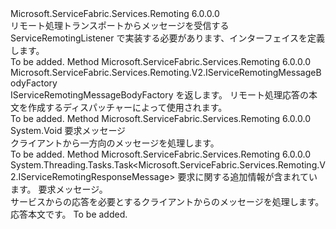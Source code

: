 <Type Name="IServiceRemotingMessageHandler" FullName="Microsoft.ServiceFabric.Services.Remoting.V2.Runtime.IServiceRemotingMessageHandler">
  <TypeSignature Language="C#" Value="public interface IServiceRemotingMessageHandler" />
  <TypeSignature Language="ILAsm" Value=".class public interface auto ansi abstract IServiceRemotingMessageHandler" />
  <TypeSignature Language="DocId" Value="T:Microsoft.ServiceFabric.Services.Remoting.V2.Runtime.IServiceRemotingMessageHandler" />
  <TypeSignature Language="VB.NET" Value="Public Interface IServiceRemotingMessageHandler" />
  <TypeSignature Language="F#" Value="type IServiceRemotingMessageHandler = interface" />
  <AssemblyInfo>
    <AssemblyName>Microsoft.ServiceFabric.Services.Remoting</AssemblyName>
    <AssemblyVersion>6.0.0.0</AssemblyVersion>
  </AssemblyInfo>
  <Interfaces />
  <Docs>
    <summary>
            リモート処理トランスポートからメッセージを受信する ServiceRemotingListener で実装する必要があります、インターフェイスを定義します。
            </summary>
    <remarks>To be added.</remarks>
  </Docs>
  <Members>
    <Member MemberName="GetRemotingMessageBodyFactory">
      <MemberSignature Language="C#" Value="public Microsoft.ServiceFabric.Services.Remoting.V2.IServiceRemotingMessageBodyFactory GetRemotingMessageBodyFactory ();" />
      <MemberSignature Language="ILAsm" Value=".method public hidebysig newslot virtual instance class Microsoft.ServiceFabric.Services.Remoting.V2.IServiceRemotingMessageBodyFactory GetRemotingMessageBodyFactory() cil managed" />
      <MemberSignature Language="DocId" Value="M:Microsoft.ServiceFabric.Services.Remoting.V2.Runtime.IServiceRemotingMessageHandler.GetRemotingMessageBodyFactory" />
      <MemberSignature Language="VB.NET" Value="Public Function GetRemotingMessageBodyFactory () As IServiceRemotingMessageBodyFactory" />
      <MemberSignature Language="F#" Value="abstract member GetRemotingMessageBodyFactory : unit -&gt; Microsoft.ServiceFabric.Services.Remoting.V2.IServiceRemotingMessageBodyFactory" Usage="iServiceRemotingMessageHandler.GetRemotingMessageBodyFactory " />
      <MemberType>Method</MemberType>
      <AssemblyInfo>
        <AssemblyName>Microsoft.ServiceFabric.Services.Remoting</AssemblyName>
        <AssemblyVersion>6.0.0.0</AssemblyVersion>
      </AssemblyInfo>
      <ReturnValue>
        <ReturnType>Microsoft.ServiceFabric.Services.Remoting.V2.IServiceRemotingMessageBodyFactory</ReturnType>
      </ReturnValue>
      <Parameters />
      <Docs>
        <summary>
            IServiceRemotingMessageBodyFactory を返します。 リモート処理応答の本文を作成するディスパッチャーによって使用されます。
            </summary>
        <returns />
        <remarks>To be added.</remarks>
      </Docs>
    </Member>
    <Member MemberName="HandleOneWayMessage">
      <MemberSignature Language="C#" Value="public void HandleOneWayMessage (Microsoft.ServiceFabric.Services.Remoting.V2.IServiceRemotingRequestMessage requestMessage);" />
      <MemberSignature Language="ILAsm" Value=".method public hidebysig newslot virtual instance void HandleOneWayMessage(class Microsoft.ServiceFabric.Services.Remoting.V2.IServiceRemotingRequestMessage requestMessage) cil managed" />
      <MemberSignature Language="DocId" Value="M:Microsoft.ServiceFabric.Services.Remoting.V2.Runtime.IServiceRemotingMessageHandler.HandleOneWayMessage(Microsoft.ServiceFabric.Services.Remoting.V2.IServiceRemotingRequestMessage)" />
      <MemberSignature Language="VB.NET" Value="Public Sub HandleOneWayMessage (requestMessage As IServiceRemotingRequestMessage)" />
      <MemberSignature Language="F#" Value="abstract member HandleOneWayMessage : Microsoft.ServiceFabric.Services.Remoting.V2.IServiceRemotingRequestMessage -&gt; unit" Usage="iServiceRemotingMessageHandler.HandleOneWayMessage requestMessage" />
      <MemberType>Method</MemberType>
      <AssemblyInfo>
        <AssemblyName>Microsoft.ServiceFabric.Services.Remoting</AssemblyName>
        <AssemblyVersion>6.0.0.0</AssemblyVersion>
      </AssemblyInfo>
      <ReturnValue>
        <ReturnType>System.Void</ReturnType>
      </ReturnValue>
      <Parameters>
        <Parameter Name="requestMessage" Type="Microsoft.ServiceFabric.Services.Remoting.V2.IServiceRemotingRequestMessage" />
      </Parameters>
      <Docs>
        <param name="requestMessage">要求メッセージ</param>
        <summary>
            クライアントから一方向のメッセージを処理します。
            </summary>
        <remarks>To be added.</remarks>
      </Docs>
    </Member>
    <Member MemberName="HandleRequestResponseAsync">
      <MemberSignature Language="C#" Value="public System.Threading.Tasks.Task&lt;Microsoft.ServiceFabric.Services.Remoting.V2.IServiceRemotingResponseMessage&gt; HandleRequestResponseAsync (Microsoft.ServiceFabric.Services.Remoting.V2.Runtime.IServiceRemotingRequestContext requestContext, Microsoft.ServiceFabric.Services.Remoting.V2.IServiceRemotingRequestMessage requestMessage);" />
      <MemberSignature Language="ILAsm" Value=".method public hidebysig newslot virtual instance class System.Threading.Tasks.Task`1&lt;class Microsoft.ServiceFabric.Services.Remoting.V2.IServiceRemotingResponseMessage&gt; HandleRequestResponseAsync(class Microsoft.ServiceFabric.Services.Remoting.V2.Runtime.IServiceRemotingRequestContext requestContext, class Microsoft.ServiceFabric.Services.Remoting.V2.IServiceRemotingRequestMessage requestMessage) cil managed" />
      <MemberSignature Language="DocId" Value="M:Microsoft.ServiceFabric.Services.Remoting.V2.Runtime.IServiceRemotingMessageHandler.HandleRequestResponseAsync(Microsoft.ServiceFabric.Services.Remoting.V2.Runtime.IServiceRemotingRequestContext,Microsoft.ServiceFabric.Services.Remoting.V2.IServiceRemotingRequestMessage)" />
      <MemberSignature Language="VB.NET" Value="Public Function HandleRequestResponseAsync (requestContext As IServiceRemotingRequestContext, requestMessage As IServiceRemotingRequestMessage) As Task(Of IServiceRemotingResponseMessage)" />
      <MemberSignature Language="F#" Value="abstract member HandleRequestResponseAsync : Microsoft.ServiceFabric.Services.Remoting.V2.Runtime.IServiceRemotingRequestContext * Microsoft.ServiceFabric.Services.Remoting.V2.IServiceRemotingRequestMessage -&gt; System.Threading.Tasks.Task&lt;Microsoft.ServiceFabric.Services.Remoting.V2.IServiceRemotingResponseMessage&gt;" Usage="iServiceRemotingMessageHandler.HandleRequestResponseAsync (requestContext, requestMessage)" />
      <MemberType>Method</MemberType>
      <AssemblyInfo>
        <AssemblyName>Microsoft.ServiceFabric.Services.Remoting</AssemblyName>
        <AssemblyVersion>6.0.0.0</AssemblyVersion>
      </AssemblyInfo>
      <ReturnValue>
        <ReturnType>System.Threading.Tasks.Task&lt;Microsoft.ServiceFabric.Services.Remoting.V2.IServiceRemotingResponseMessage&gt;</ReturnType>
      </ReturnValue>
      <Parameters>
        <Parameter Name="requestContext" Type="Microsoft.ServiceFabric.Services.Remoting.V2.Runtime.IServiceRemotingRequestContext" />
        <Parameter Name="requestMessage" Type="Microsoft.ServiceFabric.Services.Remoting.V2.IServiceRemotingRequestMessage" />
      </Parameters>
      <Docs>
        <param name="requestContext">要求に関する追加情報が含まれています。</param>
        <param name="requestMessage">要求メッセージ。</param>
        <summary>
            サービスからの応答を必要とするクライアントからのメッセージを処理します。
            </summary>
        <returns>応答本文です。</returns>
        <remarks>To be added.</remarks>
      </Docs>
    </Member>
  </Members>
</Type>